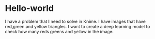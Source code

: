 # Hello-world
I have a problem that I need to solve in Knime. I have images that have red,green and yellow triangles. I want to create a deep learning model to check how many reds greens and yellow in the image.

